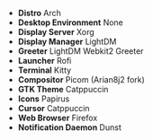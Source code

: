 - **Distro** Arch
- **Desktop Environment** None
- **Display Server** Xorg
- **Display Manager** LightDM
- **Greeter** LightDM Webkit2 Greeter
- **Launcher** Rofi
- **Terminal** Kitty
- **Compositor** Picom (Arian8j2 fork)
- **GTK Theme** Catppuccin
- **Icons** Papirus
- **Cursor** Catppuccin
- **Web Browser** Firefox
- **Notification Daemon** Dunst
